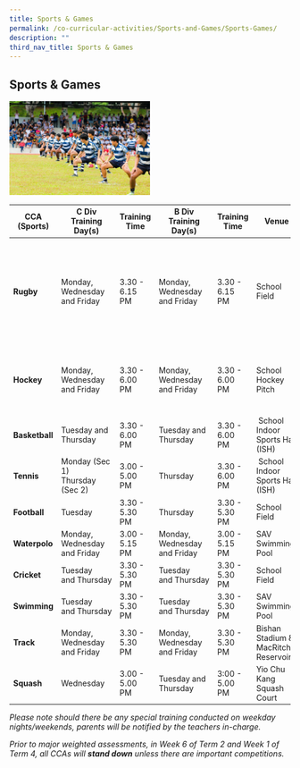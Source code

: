 ```yaml
---
title: Sports & Games
permalink: /co-curricular-activities/Sports-and-Games/Sports-Games/
description: ""
third_nav_title: Sports & Games
---
```

## Sports & Games

<img src="/images/Saints Experience -_ CCAs -_ Sports and Games.jpeg" 
     style="width:50%">
		 

| CCA (Sports) | C Div Training Day(s) | Training Time | B Div Training Day(s) | Training Time | Venue | Teacher(s) In-Charge |
| -------- | -------- | -------- | -------- | -------- |  -------- | -------- |
| **Rugby**     | Monday, Wednesday and Friday    | 3.30 - 6.15 PM     | Monday, Wednesday and Friday     | 3.30 - 6.15 PM     | School Field     |  Mr Aaron Kong, Mr Benedict Tan, Ms Tan Yii Yann, Mr Lin Daoxing and Mr Cheong Peng Yong |
| **Hockey**     | Monday, Wednesday and Friday    | 3.30 - 6.00 PM     | Monday, Wednesday and Friday     | 3.30 - 6.00 PM     | School Hockey Pitch     | Ms Roshnah Begum, Ms Sin Jing Ting and Ms Ratna Illyas |
| **Basketball**     | Tuesday and Thursday    | 3.30 - 6.00 PM     | Tuesday and Thursday     | 3.30 - 6.00 PM     |  School Indoor Sports Hall (ISH)     |  Mr Vincent Lai |
| **Tennis**     | Monday (Sec 1)<br>Thursday (Sec 2)    | 3.00 - 5.00 PM     | Thursday     | 3.30 - 6.00 PM     |  School Indoor Sports Hall (ISH)     |  Mr Jimmy Koh |
| **Football**     | Tuesday   | 3.30 - 5.30 PM     | Thursday  | 3.30 - 5.30 PM    | School Field    | Mr Rajesh |
| **Waterpolo**     | Monday, Wednesday and Friday   | 3.00 - 5.15 PM     | Monday, Wednesday and Friday  |3.00 - 5.15 PM   | SAV Swimming Pool   | Mr Ng Eu Khim |
| **Cricket**     | Tuesday and Thursday   | 3.30 - 5.30 PM     | Tuesday and Thursday  | 3.30 - 5.30 PM   |  School Field   | Mrs Raj |
| **Swimming**    | Tuesday and Thursday   | 3.30 - 5.30 PM     | Tuesday and Thursday  | 3.30 - 5.30 PM   | SAV Swimming Pool   | Mr Tan Yan Ho |
| **Track**    |  Monday, Wednesday and Friday   | 3.30 - 5.30 PM     | Monday, Wednesday and Friday  | 3.30 - 5.30 PM   | Bishan Stadium & MacRitchie Reservoir  | Mr Zulhaqqim |
| **Squash**    |  Wednesday  | 3.00 - 5.00 PM     | Tuesday and Thursday  | 3:00 - 5.00 PM   | Yio Chu Kang Squash Court  | Ms Ng Pei Shing |

_Please note should there be any special training conducted on weekday nights/weekends, parents will be notified by the teachers in-charge._ 

_Prior to major weighted assessments, in Week 6 of Term 2 and Week 1 of Term 4, all CCAs will **stand down** unless there are important competitions._